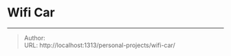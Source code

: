 # Wifi Car



---

> Author: <no value>  
> URL: http://localhost:1313/personal-projects/wifi-car/  

